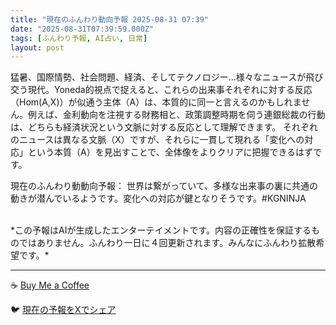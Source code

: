 ```yaml
---
title: "現在のふんわり動向予報 2025-08-31 07:39"
date: "2025-08-31T07:39:59.000Z"
tags: [ふんわり予報, AI占い, 日常]
layout: post
---
```


猛暑、国際情勢、社会問題、経済、そしてテクノロジー…様々なニュースが飛び交う現代。Yoneda的視点で捉えると、これらの出来事それぞれに対する反応（Hom(A,X)）が似通う主体（A）は、本質的に同一と言えるのかもしれません。例えば、金利動向を注視する財務相と、政策調整時期を伺う連銀総裁の行動は、どちらも経済状況という文脈に対する反応として理解できます。  それぞれのニュースは異なる文脈（X）ですが、それらに一貫して現れる「変化への対応」という本質（A）を見出すことで、全体像をよりクリアに把握できるはずです。


現在のふんわり動動向予報：
世界は繋がっていて、多様な出来事の裏に共通の動きが潜んでいるようです。変化への対応が鍵となりそうです。#KGNINJA

<br>
*この予報はAIが生成したエンターテイメントです。内容の正確性を保証するものではありません。ふんわり一日に４回更新されます。みんなにふんわり拡散希望です。*

---
☕️ [Buy Me a Coffee](https://www.buymeacoffee.com/kgninja)

🐦 [現在の予報をXでシェア](https://twitter.com/intent/tweet?text=%E7%8F%BE%E5%9C%A8%E3%81%AE%E3%81%B5%E3%82%93%E3%82%8F%E3%82%8A%E4%BA%88%E5%A0%B1%3A%20%E3%80%8C%E7%8C%9B%E6%9A%91%E3%80%81%E5%9B%BD%E9%9A%9B%E6%83%85%E5%8B%A2%E3%80%81%E7%A4%BE%E4%BC%9A%E5%95%8F%E9%A1%8C%E3%80%81%E7%B5%8C%E6%B8%88%E3%80%81%E3%81%9D%E3%81%97%E3%81%A6%E3%83%86%E3%82%AF%E3%83%8E%E3%83%AD%E3%82%B8%E3%83%BC%E2%80%A6%E6%A7%98%E3%80%85%E3%81%AA%E3%83%8B%E3%83%A5%E3%83%BC%E3%82%B9%E3%81%8C%E9%A3%9B%E3%81%B3%E4%BA%A4%E3%81%86%E7%8F%BE%E4%BB%A3%E3%80%82%E3%80%8D%23KGNINJA%20%E7%B6%9A%E3%81%8D%E3%81%AF%E3%83%96%E3%83%AD%E3%82%B0%E3%81%A7%EF%BC%81%F0%9F%91%87&url=https%3A%2F%2Fkg-ninja.github.io%2FFunwariyoso%2F)
